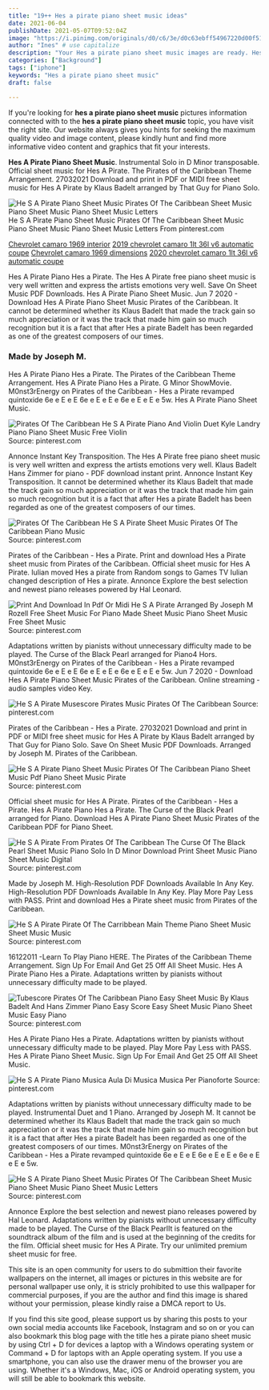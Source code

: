 ```yaml
---
title: "19++ Hes a pirate piano sheet music ideas"
date: 2021-06-04
publishDate: 2021-05-07T09:52:04Z
image: "https://i.pinimg.com/originals/d0/c6/3e/d0c63ebff54967220d00f51e711a3208.jpg"
author: "Ines" # use capitalize
description: "Your Hes a pirate piano sheet music images are ready. Hes a pirate piano sheet music are a topic that is being searched for and liked by netizens now. You can Get the Hes a pirate piano sheet music files here. Download all free photos and vectors."
categories: ["Background"]
tags: ["iphone"]
keywords: "Hes a pirate piano sheet music"
draft: false

---
```


If you're looking for **hes a pirate piano sheet music** pictures information connected with to the **hes a pirate piano sheet music** topic, you have visit the right  site.  Our website always  gives you  hints  for seeking  the maximum  quality video and image  content, please kindly hunt and find more informative video content and graphics  that fit your interests.

**Hes A Pirate Piano Sheet Music**. Instrumental Solo in D Minor transposable. Official sheet music for Hes A Pirate. The Pirates of the Caribbean Theme Arrangement. 27032021 Download and print in PDF or MIDI free sheet music for Hes A Pirate by Klaus Badelt arranged by That Guy for Piano Solo.

![He S A Pirate Piano Sheet Music Pirates Of The Caribbean Sheet Music Piano Sheet Music Piano Sheet Music Letters](https://i.pinimg.com/originals/d0/c6/3e/d0c63ebff54967220d00f51e711a3208.jpg "He S A Pirate Piano Sheet Music Pirates Of The Caribbean Sheet Music Piano Sheet Music Piano Sheet Music Letters")
He S A Pirate Piano Sheet Music Pirates Of The Caribbean Sheet Music Piano Sheet Music Piano Sheet Music Letters From pinterest.com

[Chevrolet camaro 1969 interior](/chevrolet-camaro-1969-interior/)
[2019 chevrolet camaro 1lt 36l v6 automatic coupe](/2019-chevrolet-camaro-1lt-36l-v6-automatic-coupe/)
[Chevrolet camaro 1969 dimensions](/chevrolet-camaro-1969-dimensions/)
[2020 chevrolet camaro 1lt 36l v6 automatic coupe](/2020-chevrolet-camaro-1lt-36l-v6-automatic-coupe/)

Hes A Pirate Piano Hes a Pirate. The Hes A Pirate free piano sheet music is very well written and express the artists emotions very well. Save On Sheet Music PDF Downloads. Hes A Pirate Piano Sheet Music. Jun 7 2020 - Download Hes A Pirate Piano Sheet Music Pirates of the Caribbean. It cannot be determined whether its Klaus Badelt that made the track gain so much appreciation or it was the track that made him gain so much recognition but it is a fact that after Hes a pirate Badelt has been regarded as one of the greatest composers of our times.

### Made by Joseph M.

Hes A Pirate Piano Hes a Pirate. The Pirates of the Caribbean Theme Arrangement. Hes A Pirate Piano Hes a Pirate. G Minor ShowMovie. M0nst3rEnergy on Pirates of the Caribbean - Hes a Pirate revamped quintoxide 6e e E e E 6e e E e E e 6e e E e E e 5w. Hes A Pirate Piano Sheet Music.


![Pirates Of The Caribbean He S A Pirate Piano And Violin Duet Kyle Landry Piano Piano Sheet Music Free Violin](https://i.pinimg.com/originals/d3/3f/40/d33f40ffad89e640d4afdc40dfd5dbff.jpg "Pirates Of The Caribbean He S A Pirate Piano And Violin Duet Kyle Landry Piano Piano Sheet Music Free Violin")
Source: pinterest.com

Annonce Instant Key Transposition. The Hes A Pirate free piano sheet music is very well written and express the artists emotions very well. Klaus Badelt Hans Zimmer for piano - PDF download instant print. Annonce Instant Key Transposition. It cannot be determined whether its Klaus Badelt that made the track gain so much appreciation or it was the track that made him gain so much recognition but it is a fact that after Hes a pirate Badelt has been regarded as one of the greatest composers of our times.

![Pirates Of The Caribbean He S A Pirate Sheet Music Pirates Of The Caribbean Piano Music](https://i.pinimg.com/originals/cc/be/de/ccbedea6c9367544c374e1aa4b725336.png "Pirates Of The Caribbean He S A Pirate Sheet Music Pirates Of The Caribbean Piano Music")
Source: pinterest.com

Pirates of the Caribbean - Hes a Pirate. Print and download Hes a Pirate sheet music from Pirates of the Caribbean. Official sheet music for Hes A Pirate. Iulian moved Hes a pirate from Random songs to Games TV Iulian changed description of Hes a pirate. Annonce Explore the best selection and newest piano releases powered by Hal Leonard.

![Print And Download In Pdf Or Midi He S A Pirate Arranged By Joseph M Rozell Free Sheet Music For Piano Made Sheet Music Piano Sheet Music Free Sheet Music](https://i.pinimg.com/originals/3c/69/64/3c6964d902514c1df6a882e62bf63637.png "Print And Download In Pdf Or Midi He S A Pirate Arranged By Joseph M Rozell Free Sheet Music For Piano Made Sheet Music Piano Sheet Music Free Sheet Music")
Source: pinterest.com

Adaptations written by pianists without unnecessary difficulty made to be played. The Curse of the Black Pearl arranged for Piano4 Hors. M0nst3rEnergy on Pirates of the Caribbean - Hes a Pirate revamped quintoxide 6e e E e E 6e e E e E e 6e e E e E e 5w. Jun 7 2020 - Download Hes A Pirate Piano Sheet Music Pirates of the Caribbean. Online streaming - audio samples video Key.

![He S A Pirate Musescore Pirates Music Pirates Of The Caribbean](https://i.pinimg.com/originals/73/20/3e/73203eee6b4f9139480d72c593360d2f.png "He S A Pirate Musescore Pirates Music Pirates Of The Caribbean")
Source: pinterest.com

Pirates of the Caribbean - Hes a Pirate. 27032021 Download and print in PDF or MIDI free sheet music for Hes A Pirate by Klaus Badelt arranged by That Guy for Piano Solo. Save On Sheet Music PDF Downloads. Arranged by Joseph M. Pirates of the Caribbean.

![He S A Pirate Piano Sheet Music Pirates Of The Caribbean Piano Sheet Music Pdf Piano Sheet Music Pirate](https://i.pinimg.com/originals/95/cc/45/95cc4544503a21757448e12842c8082e.png "He S A Pirate Piano Sheet Music Pirates Of The Caribbean Piano Sheet Music Pdf Piano Sheet Music Pirate")
Source: pinterest.com

Official sheet music for Hes A Pirate. Pirates of the Caribbean - Hes a Pirate. Hes A Pirate Piano Hes a Pirate. The Curse of the Black Pearl arranged for Piano. Download Hes A Pirate Piano Sheet Music Pirates of the Caribbean PDF for Piano Sheet.

![He S A Pirate From Pirates Of The Caribbean The Curse Of The Black Pearl Sheet Music Piano Solo In D Minor Download Print Sheet Music Piano Sheet Music Digital](https://i.pinimg.com/originals/57/a3/34/57a3342a5db06d452f158ace1ca04145.gif "He S A Pirate From Pirates Of The Caribbean The Curse Of The Black Pearl Sheet Music Piano Solo In D Minor Download Print Sheet Music Piano Sheet Music Digital")
Source: pinterest.com

Made by Joseph M. High-Resolution PDF Downloads Available In Any Key. High-Resolution PDF Downloads Available In Any Key. Play More Pay Less with PASS. Print and download Hes a Pirate sheet music from Pirates of the Caribbean.

![He S A Pirate Pirate Of The Carribbean Main Theme Piano Sheet Music Sheet Music Music](https://i.pinimg.com/originals/31/cc/0f/31cc0f6436ef13ad8a2480b93b017792.png "He S A Pirate Pirate Of The Carribbean Main Theme Piano Sheet Music Sheet Music Music")
Source: pinterest.com

16122011 -Learn To Play Piano HERE. The Pirates of the Caribbean Theme Arrangement. Sign Up For Email And Get 25 Off All Sheet Music. Hes A Pirate Piano Hes a Pirate. Adaptations written by pianists without unnecessary difficulty made to be played.

![Tubescore Pirates Of The Caribbean Piano Easy Sheet Music By Klaus Badelt And Hans Zimmer Piano Easy Score Easy Sheet Music Piano Sheet Music Easy Piano](https://i.pinimg.com/originals/7f/3d/c7/7f3dc7227273c419ceb03fb1aeaa0985.png "Tubescore Pirates Of The Caribbean Piano Easy Sheet Music By Klaus Badelt And Hans Zimmer Piano Easy Score Easy Sheet Music Piano Sheet Music Easy Piano")
Source: pinterest.com

Hes A Pirate Piano Hes a Pirate. Adaptations written by pianists without unnecessary difficulty made to be played. Play More Pay Less with PASS. Hes A Pirate Piano Sheet Music. Sign Up For Email And Get 25 Off All Sheet Music.

![He S A Pirate Piano Musica Aula Di Musica Musica Per Pianoforte](https://i.pinimg.com/originals/60/68/f1/6068f1e6a6d50545b9dfccacee4e1712.png "He S A Pirate Piano Musica Aula Di Musica Musica Per Pianoforte")
Source: pinterest.com

Adaptations written by pianists without unnecessary difficulty made to be played. Instrumental Duet and 1 Piano. Arranged by Joseph M. It cannot be determined whether its Klaus Badelt that made the track gain so much appreciation or it was the track that made him gain so much recognition but it is a fact that after Hes a pirate Badelt has been regarded as one of the greatest composers of our times. M0nst3rEnergy on Pirates of the Caribbean - Hes a Pirate revamped quintoxide 6e e E e E 6e e E e E e 6e e E e E e 5w.

![He S A Pirate Piano Sheet Music Pirates Of The Caribbean Sheet Music Piano Sheet Music Piano Sheet Music Letters](https://i.pinimg.com/originals/d0/c6/3e/d0c63ebff54967220d00f51e711a3208.jpg "He S A Pirate Piano Sheet Music Pirates Of The Caribbean Sheet Music Piano Sheet Music Piano Sheet Music Letters")
Source: pinterest.com

Annonce Explore the best selection and newest piano releases powered by Hal Leonard. Adaptations written by pianists without unnecessary difficulty made to be played. The Curse of the Black PearlIt is featured on the soundtrack album of the film and is used at the beginning of the credits for the film. Official sheet music for Hes A Pirate. Try our unlimited premium sheet music for free.

This site is an open community for users to do submittion their favorite wallpapers on the internet, all images or pictures in this website are for personal wallpaper use only, it is stricly prohibited to use this wallpaper for commercial purposes, if you are the author and find this image is shared without your permission, please kindly raise a DMCA report to Us.

If you find this site good, please support us by sharing this posts to your own social media accounts like Facebook, Instagram and so on or you can also bookmark this blog page with the title hes a pirate piano sheet music by using Ctrl + D for devices a laptop with a Windows operating system or Command + D for laptops with an Apple operating system. If you use a smartphone, you can also use the drawer menu of the browser you are using. Whether it's a Windows, Mac, iOS or Android operating system, you will still be able to bookmark this website.
